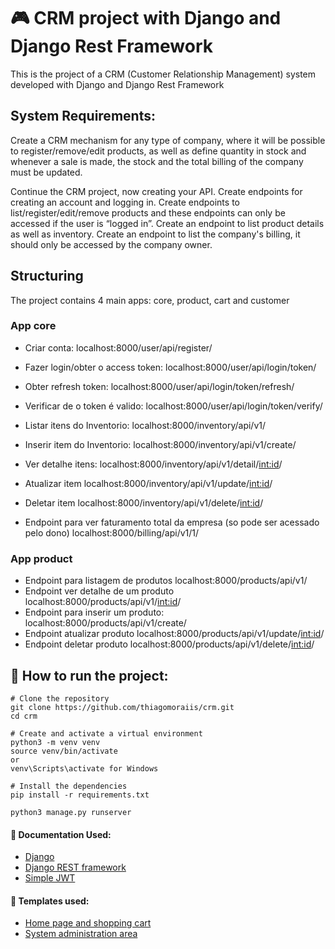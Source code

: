 # 🎮 CRM project with Django and Django Rest Framework

This is the project of a CRM (Customer Relationship Management) system developed with Django and Django Rest Framework

## System Requirements:

Create a CRM mechanism for any type of company, where it will be possible to register/remove/edit products, as well as define quantity in stock and whenever a sale is made, the stock and the total billing of the company must be updated.

Continue the CRM project, now creating your API. Create endpoints for creating an account and logging in. Create endpoints to list/register/edit/remove products and these endpoints can only be accessed if the user is “logged in”. Create an endpoint to list product details as well as inventory. Create an endpoint to list the company's billing, it should only be accessed by the company owner.

## Structuring

The project contains 4 main apps: core, product, cart and customer

### App core

* Criar conta: localhost:8000/user/api/register/
* Fazer login/obter o access token: localhost:8000/user/api/login/token/
* Obter refresh token: localhost:8000/user/api/login/token/refresh/
* Verificar de o token é valido: localhost:8000/user/api/login/token/verify/

* Listar itens do Inventorio: localhost:8000/inventory/api/v1/
* Inserir item do Inventorio: localhost:8000/inventory/api/v1/create/
* Ver detalhe itens: localhost:8000/inventory/api/v1/detail/<int:id>/
* Atualizar item localhost:8000/inventory/api/v1/update/<int:id>/
* Deletar item localhost:8000/inventory/api/v1/delete/<int:id>/

* Endpoint para ver faturamento total da empresa (so pode ser acessado pelo dono) localhost:8000/billing/api/v1/1/

### App product

* Endpoint para listagem de produtos localhost:8000/products/api/v1/
* Endpoint ver detalhe de um produto localhost:8000/products/api/v1/<int:id>/
* Endpoint para inserir um produto: localhost:8000/products/api/v1/create/
* Endpoint atualizar produto localhost:8000/products/api/v1/update/<int:id>/
* Endpoint deletar produto localhost:8000/products/api/v1/delete/<int:id>/

## 🥳 How to run the project: 
```
# Clone the repository
git clone https://github.com/thiagomoraiis/crm.git
cd crm

# Create and activate a virtual environment
python3 -m venv venv
source venv/bin/activate
or
venv\Scripts\activate for Windows

# Install the dependencies
pip install -r requirements.txt 

python3 manage.py runserver
```

#### 🎉 Documentation Used: 
- [Django](https://docs.djangoproject.com/en/4.1/)
- [Django REST framework](https://www.django-rest-framework.org/)
- [Simple JWT](https://django-rest-framework-simplejwt.readthedocs.io/en/latest/)


#### 🎉 Templates used: 

- [Home page and shopping cart](https://mdbootstrap.com/)
- [System administration area](https://startbootstrap.com/theme/sb-admin-2)